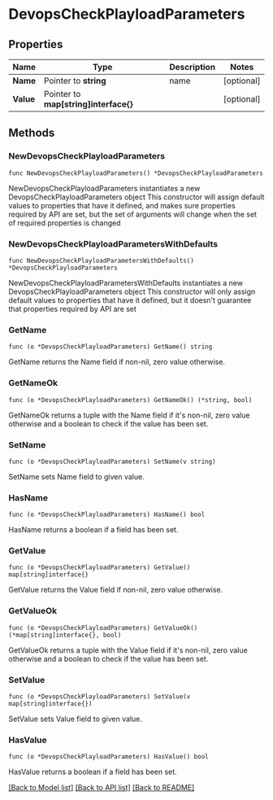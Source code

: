 # DevopsCheckPlayloadParameters

## Properties

Name | Type | Description | Notes
------------ | ------------- | ------------- | -------------
**Name** | Pointer to **string** | name | [optional] 
**Value** | Pointer to **map[string]interface{}** |  | [optional] 

## Methods

### NewDevopsCheckPlayloadParameters

`func NewDevopsCheckPlayloadParameters() *DevopsCheckPlayloadParameters`

NewDevopsCheckPlayloadParameters instantiates a new DevopsCheckPlayloadParameters object
This constructor will assign default values to properties that have it defined,
and makes sure properties required by API are set, but the set of arguments
will change when the set of required properties is changed

### NewDevopsCheckPlayloadParametersWithDefaults

`func NewDevopsCheckPlayloadParametersWithDefaults() *DevopsCheckPlayloadParameters`

NewDevopsCheckPlayloadParametersWithDefaults instantiates a new DevopsCheckPlayloadParameters object
This constructor will only assign default values to properties that have it defined,
but it doesn't guarantee that properties required by API are set

### GetName

`func (o *DevopsCheckPlayloadParameters) GetName() string`

GetName returns the Name field if non-nil, zero value otherwise.

### GetNameOk

`func (o *DevopsCheckPlayloadParameters) GetNameOk() (*string, bool)`

GetNameOk returns a tuple with the Name field if it's non-nil, zero value otherwise
and a boolean to check if the value has been set.

### SetName

`func (o *DevopsCheckPlayloadParameters) SetName(v string)`

SetName sets Name field to given value.

### HasName

`func (o *DevopsCheckPlayloadParameters) HasName() bool`

HasName returns a boolean if a field has been set.

### GetValue

`func (o *DevopsCheckPlayloadParameters) GetValue() map[string]interface{}`

GetValue returns the Value field if non-nil, zero value otherwise.

### GetValueOk

`func (o *DevopsCheckPlayloadParameters) GetValueOk() (*map[string]interface{}, bool)`

GetValueOk returns a tuple with the Value field if it's non-nil, zero value otherwise
and a boolean to check if the value has been set.

### SetValue

`func (o *DevopsCheckPlayloadParameters) SetValue(v map[string]interface{})`

SetValue sets Value field to given value.

### HasValue

`func (o *DevopsCheckPlayloadParameters) HasValue() bool`

HasValue returns a boolean if a field has been set.


[[Back to Model list]](../README.md#documentation-for-models) [[Back to API list]](../README.md#documentation-for-api-endpoints) [[Back to README]](../README.md)


